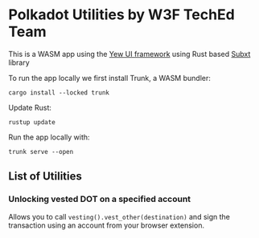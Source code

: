 # Polkadot Utilities by W3F TechEd Team

This is a WASM app using the [Yew UI framework](https://yew.rs/) using Rust based [Subxt](https://github.com/paritytech/subxt) library

To run the app locally we first install Trunk, a WASM bundler:

```
cargo install --locked trunk
```

Update Rust:

```
rustup update
```

Run the app locally with:

```
trunk serve --open
```
## List of Utilities

### Unlocking vested DOT on a specified account

Allows you to call `vesting().vest_other(destination)` and sign the transaction using an account from your browser extension.


